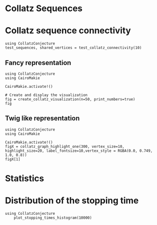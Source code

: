 # Collatz Sequences 

# Collatz sequence connectivity

```@example plotsConnect
using CollatzConjecture
test_sequences, shared_vertices = test_collatz_connectivity(10)
```

## Fancy representation

```@example plotsTree
using CollatzConjecture
using CairoMakie

CairoMakie.activate!()

# Create and display the visualization
fig = create_collatz_visualization(n=50, print_numbers=true)
fig
```

## Twig like representation

```@example plotsTwig
using CollatzConjecture
using CairoMakie

CairoMakie.activate!()
figX = collatz_graph_highlight_one(300, vertex_size=10, highlight_size=20, label_fontsize=10,vertex_style = RGBA(0.0, 0.749, 1.0, 0.8))
figX[1]
```

# Statistics

# Distribution of the stopping time 

```@example StopTimeHist
using CollatzConjecture
    plot_stopping_times_histogram(10000)
```